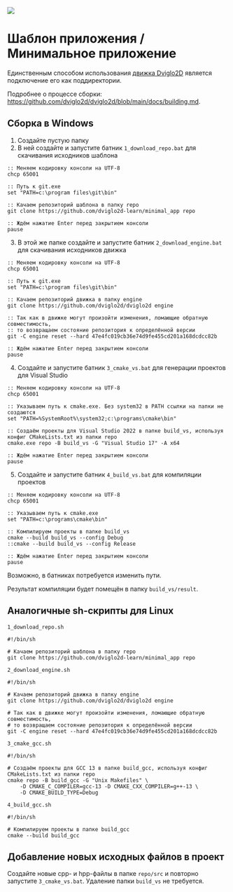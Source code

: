 [![](https://github.com/dviglo2d-learn/minimal_app/actions/workflows/main.yml/badge.svg)](https://github.com/dviglo2d-learn/minimal_app/actions)

# Шаблон приложения / Минимальное приложение

Единственным способом использования [движка Dviglo2D](https://github.com/dviglo2d/dviglo2d) является подключение его как поддиректории.

Подробнее о процессе сборки: <https://github.com/dviglo2d/dviglo2d/blob/main/docs/building.md>.

## Сборка в Windows

1. Создайте пустую папку
2. В ней создайте и запустите батник `1_download_repo.bat` для скачивания исходников шаблона

```
:: Меняем кодировку консоли на UTF-8
chcp 65001

:: Путь к git.exe
set "PATH=c:\program files\git\bin"

:: Качаем репозиторий шаблона в папку repo
git clone https://github.com/dviglo2d-learn/minimal_app repo

:: Ждём нажатие Enter перед закрытием консоли
pause
```

3. В этой же папке создайте и запустите батник `2_download_engine.bat` для скачивания исходников движка

```
:: Меняем кодировку консоли на UTF-8
chcp 65001

:: Путь к git.exe
set "PATH=c:\program files\git\bin"

:: Качаем репозиторий движка в папку engine
git clone https://github.com/dviglo2d/dviglo2d engine

:: Так как в движке могут произойти изменения, ломающие обратную совместимость,
:: то возвращаем состояние репозитория к определённой версии
git -C engine reset --hard 47e4fc019cb36e74d9fe455cd201a168dcdcc82b

:: Ждём нажатие Enter перед закрытием консоли
pause
```

4. Создайте и запустите батник `3_cmake_vs.bat` для генерации проектов для Visual Studio

```
:: Меняем кодировку консоли на UTF-8
chcp 65001

:: Указываем путь к cmake.exe. Без system32 в PATH ссылки на папки не создаются 
set "PATH=%SystemRoot%\system32;c:\programs\cmake\bin"

:: Создаём проекты для Visual Studio 2022 в папке build_vs, используя конфиг CMakeLists.txt из папки repo
cmake.exe repo -B build_vs -G "Visual Studio 17" -A x64

:: Ждём нажатие Enter перед закрытием консоли
pause
```

5. Создайте и запустите батник `4_build_vs.bat` для компиляции проектов

```
:: Меняем кодировку консоли на UTF-8
chcp 65001

:: Указываем путь к cmake.exe
set "PATH=c:\programs\cmake\bin"

:: Компилируем проекты в папке build_vs
cmake --build build_vs --config Debug
::cmake --build build_vs --config Release

:: Ждём нажатие Enter перед закрытием консоли
pause
```

Возможно, в батниках потребуется изменить пути.

Результат компиляции будет помещён в папку `build_vs/result`.

## Аналогичные sh-скрипты для Linux

`1_download_repo.sh`

```
#!/bin/sh

# Качаем репозиторий шаблона в папку repo
git clone https://github.com/dviglo2d-learn/minimal_app repo
```

`2_download_engine.sh`

```
#!/bin/sh

# Качаем репозиторий движка в папку engine
git clone https://github.com/dviglo2d/dviglo2d engine

# Так как в движке могут произойти изменения, ломающие обратную совместимость,
# то возвращаем состояние репозитория к определённой версии
git -C engine reset --hard 47e4fc019cb36e74d9fe455cd201a168dcdcc82b
```

`3_cmake_gcc.sh`

```
#!/bin/sh

# Создаём проекты для GCC 13 в папке build_gcc, используя конфиг CMakeLists.txt из папки repo
cmake repo -B build_gcc -G "Unix Makefiles" \
    -D CMAKE_C_COMPILER=gcc-13 -D CMAKE_CXX_COMPILER=g++-13 \
    -D CMAKE_BUILD_TYPE=Debug
```

`4_build_gcc.sh`

```
#!/bin/sh

# Компилируем проекты в папке build_gcc
cmake --build build_gcc
```

## Добавление новых исходных файлов в проект

Создайте новые cpp- и hpp-файлы в папке `repo/src` и повторно запустите `3_cmake_vs.bat`. Удаление папки `build_vs` не требуется.
